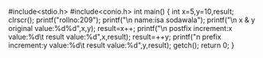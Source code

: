 #include<stdio.h>
#include<conio.h>
int main()
{
int x=5,y=10,result;
clrscr();
printf("rollno:209");
printf("\n name:isa sodawala");
printf("\n x & y original value:%d%d",x,y);
result=x++;
printf("\n postfix increment:x value:%d\t result value:%d",x,result);
result=++y;
printf("n prefix increment:y value:%d\t result value:%d",y,result);
getch();
return 0;
}
